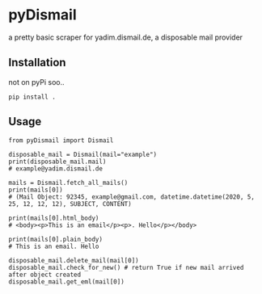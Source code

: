 pyDismail
==============

a pretty basic scraper for yadim.dismail.de, a disposable mail provider

Installation
------------
not on pyPi soo..

    pip install .

Usage
-----


    from pyDismail import Dismail
	
    disposable_mail = Dismail(mail="example")
	print(disposable_mail.mail)
	# example@yadim.dismail.de
	
	mails = Dismail.fetch_all_mails()
	print(mails[0])
	# (Mail Object: 92345, example@gmail.com, datetime.datetime(2020, 5, 25, 12, 12, 12), SUBJECT, CONTENT)
	
	print(mails[0].html_body)
	# <body><p>This is an email</p><p>. Hello</p></body>
	
	print(mails[0].plain_body)
	# This is an email. Hello
	
	disposable_mail.delete_mail(mail[0])
	disposable_mail.check_for_new() # return True if new mail arrived after object created
	disposable_mail.get_eml(mail[0])
	
	
